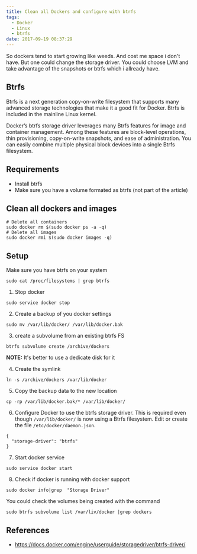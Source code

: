 ```yaml
---
title: Clean all Dockers and configure with btrfs
tags:
  - Docker
  - Linux
  - btrfs
date: 2017-09-19 08:37:29
---
```



So dockers tend to start growing like weeds. And cost me space i don't have. But one could change the storage driver. You could choose LVM and take advantage of the snapshots or btrfs which i allready have.

## Btrfs  

Btrfs is a next generation copy-on-write filesystem that supports many advanced storage technologies that make it a good fit for Docker. Btrfs is included in the mainline Linux kernel.

Docker’s btrfs storage driver leverages many Btrfs features for image and container management. Among these features are block-level operations, thin provisioning, copy-on-write snapshots, and ease of administration. You can easily combine multiple physical block devices into a single Btrfs filesystem.

## Requirements

* Install btrfs 
* Make sure you have a volume formated as btrfs (not part of the article)

## Clean all dockers and images

```
# Delete all containers
sudo docker rm $(sudo docker ps -a -q)
# Delete all images
sudo docker rmi $(sudo docker images -q)
```


## Setup

Make sure you have btrfs on your system

```
sudo cat /proc/filesystems | grep btrfs
```

1. Stop docker

```
sudo service docker stop
```

2. Create a backup of you docker settings

```
sudo mv /var/lib/docker/ /var/lib/docker.bak
```

3. create a subvolume from an existing btrfs FS

```
btrfs subvolume create /archive/dockers
```

**NOTE:** It's better to use a dedicate disk for it

4. Create the symlink

```
ln -s /archive/dockers /var/lib/docker
```

5. Copy the backup data to the new location

```
cp -rp /var/lib/docker.bak/* /var/lib/docker/
```

6. Configure Docker to use the btrfs storage driver. This is required even though `/var/lib/docker/` is now using a Btrfs filesystem. Edit or create the file `/etc/docker/daemon.json`.

```
{
  "storage-driver": "btrfs"
}
```

7. Start docker service

```
sudo service docker start
```

8. Check if docker is running with docker support

```
sudo docker info|grep  "Storage Driver"
```

You could check the volumes being created with the command

```
sudo btrfs subvolume list /var/liv/docker |grep dockers
```


## References

* https://docs.docker.com/engine/userguide/storagedriver/btrfs-driver/


